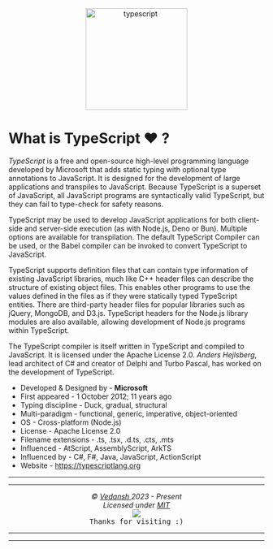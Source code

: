 <div align="center">
    <img
        src="https://cdn.jsdelivr.net/gh/offensive-vk/Icons@master/typescript/typescript-plain.svg"
        height=200
        width=200
        alt="typescript"
    >
</div>

# **What is TypeScript ❤️** ?

*TypeScript* is a free and open-source high-level programming language developed by Microsoft that adds static typing with optional type annotations to JavaScript. It is designed for the development of large applications and transpiles to JavaScript. Because TypeScript is a superset of JavaScript, all JavaScript programs are syntactically valid TypeScript, but they can fail to type-check for safety reasons.

TypeScript may be used to develop JavaScript applications for both client-side and server-side execution (as with Node.js, Deno or Bun). Multiple options are available for transpilation. The default TypeScript Compiler can be used, or the Babel compiler can be invoked to convert TypeScript to JavaScript.

TypeScript supports definition files that can contain type information of existing JavaScript libraries, much like C++ header files can describe the structure of existing object files. This enables other programs to use the values defined in the files as if they were statically typed TypeScript entities. There are third-party header files for popular libraries such as jQuery, MongoDB, and D3.js. TypeScript headers for the Node.js library modules are also available, allowing development of Node.js programs within TypeScript.

The TypeScript compiler is itself written in TypeScript and compiled to JavaScript. It is licensed under the Apache License 2.0. *Anders Hejlsberg*, lead architect of C# and creator of Delphi and Turbo Pascal, has worked on the development of TypeScript.

- Developed & Designed by - **Microsoft**
- First appeared - 1 October 2012; 11 years ago
- Typing discipline - Duck, gradual, structural
- Multi-paradigm - functional, generic, imperative, object-oriented
- OS - Cross-platform (Node.js)
- License - Apache License 2.0
- Filename extensions - .ts, .tsx, .d.ts, .cts, .mts
- Influenced - AtScript, AssemblyScript, ArkTS
- Influenced by - C#, F#, Java, JavaScript, ActionScript
- Website - <https://typescriptlang.org>

***
***

<p align="center">
  <i>&copy; <a href="https://github.com/offensive-vk/">Vedansh </a> 2023 - Present</i><br>
  <i>Licensed under <a href="https://mit-license.org/">MIT</a></i><br>
  <a href="https://github.com/npm-run-test"><img src="https://i.ibb.co/4KtpYxb/octocat-clean-mini.png" /></a><br>
  <kbd>Thanks for visiting :)</kbd>
</p>

***
***
